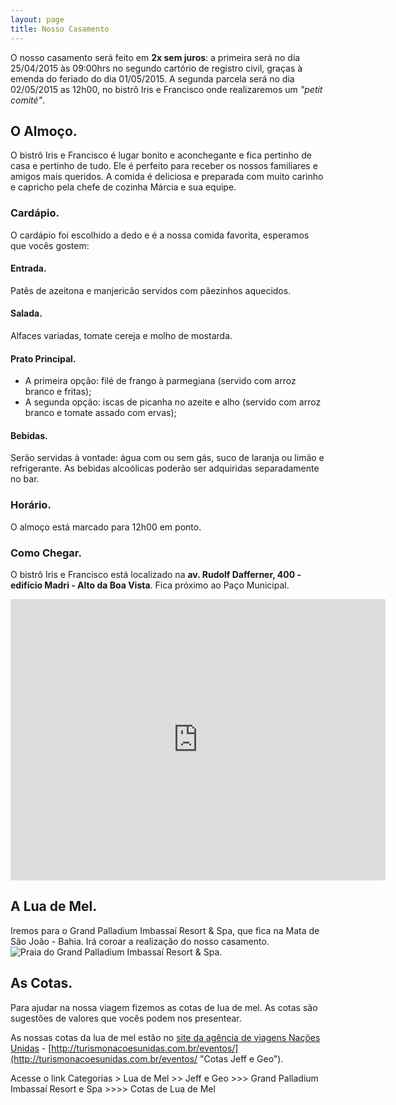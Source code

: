 ```yaml
---
layout: page
title: Nosso Casamento
---
```

<p>
O nosso  casamento será feito em <strong>2x sem juros</strong>: a primeira será no dia 25/04/2015 às 09:00hrs no segundo cartório de registro civil, graças à emenda do feriado do dia 01/05/2015. A segunda parcela será no dia 02/05/2015 as 12h00, no bistrô Iris e Francisco onde realizaremos um <em>"petit comité"</em>.
</p>

## O Almoço.

O bistrô Iris e Francisco é lugar bonito e aconchegante e fica pertinho de casa e pertinho de tudo. Ele é perfeito para receber os nossos familiares e amigos mais queridos. A comida é deliciosa e preparada com muito carinho e capricho pela chefe de cozinha Márcia e sua equipe.

### Cardápio.

O cardápio foi escolhido a dedo e é a nossa comida favorita, esperamos que vocês gostem:

#### Entrada.

Patês de azeitona e manjericão servidos com pãezinhos aquecidos.

#### Salada.

Alfaces variadas, tomate cereja e molho de mostarda.

#### Prato Principal.

* A primeira opção: filé de frango à parmegiana (servido com arroz branco e fritas);
* A segunda opção: iscas de picanha no azeite e alho (servido com arroz branco e tomate assado com ervas);

#### Bebidas.

Serão servidas à vontade: água com ou sem gás, suco de laranja ou limão e refrigerante. As bebidas alcoólicas poderão ser adquiridas separadamente no bar.

### Horário.

O almoço está marcado para 12h00 em ponto.

### Como Chegar.

O bistrô Iris e Francisco está localizado na <strong>av. Rudolf Dafferner, 400 - edifício Madri - Alto da Boa Vista</strong>. Fica próximo ao Paço Municipal.

<iframe width="600" height="450" frameborder="0" style="border:0" src="https://www.google.com/maps/embed/v1/place?q=Avenida%20Rudolf%20Dafferner%2C%20400%20Edif%C3%ADcio%20Madrid%20-%20Boa%20Vista%20-%20Sorocaba%2C%20S%C3%A3o%20Paulo&key=AIzaSyAHAEhhFTFT-9BOn92X6tGik0co9f39C6k"></iframe>

## A Lua de Mel.

Iremos para o Grand Palladium Imbassaí Resort & Spa, que fica na Mata de São João - Bahia. Irá coroar a realização do nosso casamento.
<br />
<img src="../public/img/imbassai11.jpg" alt="Praia do Grand Palladium Imbassaí Resort & Spa." />

## As Cotas.

Para ajudar na nossa viagem fizemos as cotas de lua de mel. As cotas são sugestões de valores que vocês podem nos presentear.

As nossas cotas da lua de mel estão no [site da agência de viagens Nações Unidas](http://turismonacoesunidas.com.br/eventos/ "Cotas Jeff e Geo") - [http://turismonacoesunidas.com.br/eventos/](http://turismonacoesunidas.com.br/eventos/ "Cotas Jeff e Geo").

Acesse o link Categorias > Lua de Mel >> Jeff e Geo >>> Grand Palladium Imbassaí Resort e Spa >>>> Cotas de Lua de Mel
